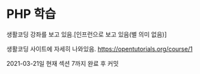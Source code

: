 # PHP 학습

생활코딩 강좌를 보고 있음.[인프런으로 보고 있음(별 의미 없음)]

생활코딩 사이트에 자세히 나와있음.
https://opentutorials.org/course/1

2021-03-21일
현재 섹션 7까지 완료 후 커밋
 
